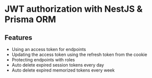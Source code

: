 # **JWT authorization with NestJS & Prisma ORM**

## Features
- Using an access token for endpoints
- Updating the access token using the refresh token from the cookie
- Protecting endpoints with roles
- Auto delete expired session tokens every day
- Auto delete expired memorized tokens every week